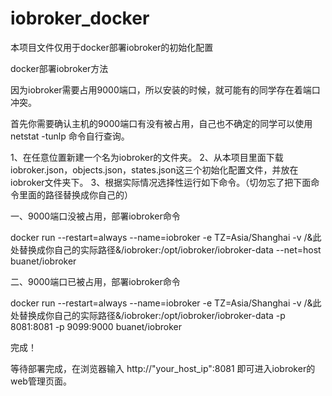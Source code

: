 # iobroker_docker
本项目文件仅用于docker部署iobroker的初始化配置


docker部署iobroker方法



因为iobroker需要占用9000端口，所以安装的时候，就可能有的同学存在着端口冲突。


首先你需要确认主机的9000端口有没有被占用，自己也不确定的同学可以使用 netstat -tunlp 命令自行查询。



1、在任意位置新建一个名为iobroker的文件夹。
2、从本项目里面下载iobroker.json，objects.json，states.json这三个初始化配置文件，并放在iobroker文件夹下。
3、根据实际情况选择性运行如下命令。（切勿忘了把下面命令里面的路径替换成你自己的）

一、9000端口没被占用，部署iobroker命令

docker run --restart=always --name=iobroker -e TZ=Asia/Shanghai -v /&此处替换成你自己的实际路径&/iobroker:/opt/iobroker/iobroker-data --net=host buanet/iobroker 


二、9000端口已被占用，部署iobroker命令

docker run --restart=always --name=iobroker -e TZ=Asia/Shanghai -v /&此处替换成你自己的实际路径&/iobroker:/opt/iobroker/iobroker-data -p 8081:8081 -p 9099:9000 buanet/iobroker 


完成！



等待部署完成，在浏览器输入  http://"your_host_ip":8081 即可进入iobroker的web管理页面。
